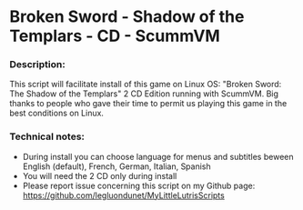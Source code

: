 # Broken Sword - Shadow of the Templars - CD - ScummVM

### Description:
This script will facilitate install of this game on Linux OS:
"Broken Sword: The Shadow of the Templars" 2 CD Edition running with ScummVM.
Big thanks to people who gave their time to permit us playing this game in the best conditions on Linux.

### Technical notes:
- During install you can choose language for menus and subtitles beween English (default), French, German, Italian, Spanish
- You will need the 2 CD only during install
- Please report issue concerning this script on my Github page:
https://github.com/legluondunet/MyLittleLutrisScripts

